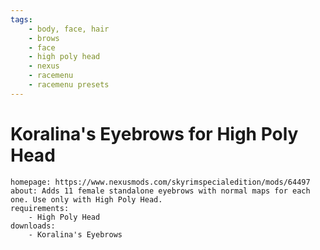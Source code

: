 ```yaml
---
tags:
    - body, face, hair
    - brows
    - face
    - high poly head
    - nexus
    - racemenu
    - racemenu presets
---
```


# Koralina's Eyebrows for High Poly Head

```project_info
homepage: https://www.nexusmods.com/skyrimspecialedition/mods/64497
about: Adds 11 female standalone eyebrows with normal maps for each one. Use only with High Poly Head.
requirements:
    - High Poly Head
downloads:
    - Koralina's Eyebrows
```
